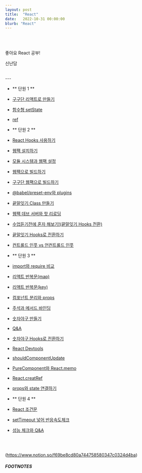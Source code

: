```yaml
---
layout: post
title:  "React"
date:   2022-10-31 00:00:00
blurb: "React"
---
```


<br />
<br />

좋아요 React 공부!

신난담

<br />
---

- ** 단원 1 **

- [구구단 리액트로 만들기][link_react_web_1]
- [함수형 setState][link_react_web_2]
- [ref][link_react_web_3]

- ** 단원 2 **

- [React Hooks 사용하기][link_react_web_4]
- [웹팩 설치하기][link_react_web_5]
- [모듈 시스템과 웹팩 설정][link_react_web_6]
- [웹팩으로 빌드하기][link_react_web_7]
- [구구단 웹팩으로 빌드하기][link_react_web_8]
- [@babel/preset-env와 plugins][link_react_web_9]
- [끝말잇기 Class 만들기][link_react_web_10]
- [웹팩 데브 서버와 핫 리로딩][link_react_web_11]
- [수업듣기전에 혼자 해보기!(끝말잇기 Hooks 전환)][link_react_web_12]
- [끝말잇기 Hooks로 전환하기][link_react_web_13]
- [컨트롤드 인풋 vs 언컨트롤드 인풋][link_react_web_14]

- ** 단원 3 **

- [import와 require 비교][link_react_web_15]
- [리액트 반복문(map)][link_react_web_16]
- [리액트 반복문(key)][link_react_web_17]
- [컴포넌트 분리와 props][link_react_web_18]
- [주석과 메서드 바인딩][link_react_web_19]
- [숫자야구 만들기][link_react_web_20]
- [Q&A][link_react_web_21]
- [숫자야구 Hooks로 전환하기][link_react_web_22]
- [React Devtools][link_react_web_23]
- [shouldComponentUpdate][link_react_web_24]
- [PureComponent와 React.memo][link_react_web_25]
- [React.creatRef][link_react_web_26]
- [props와 state 연결하기][link_react_web_27]

- ** 단원 4 **

- [React 조건문][link_react_web_28]
- [setTimeout 넣어 반응속도체크][link_react_web_29]
- [성능 체크와 Q&A][link_react_web_30]


<br />
<br />

(https://www.notion.so/f69be8cd80a744758580347c0324d4ba)

##### FOOTNOTES

[^1]: This is a note!


[link_react_web_1]:https://warm-dew-a7a.notion.site/hooks-9b389ad8177f45ecbadf90b5f81fedce
[link_react_web_2]:https://warm-dew-a7a.notion.site/setState-103abe11a6a146309e2ef229bd8cd46a
[link_react_web_3]:https://warm-dew-a7a.notion.site/ref-focus-rendering-d6c1c211ea9d4329ac0f69c11302599d
[link_react_web_4]:https://warm-dew-a7a.notion.site/React-Hooks-5b9e9968f14f491384f98f9d7944ee2d
[link_react_web_5]:https://warm-dew-a7a.notion.site/6f220a0f47ce4edc8a38a1934a22026d
[link_react_web_6]:https://warm-dew-a7a.notion.site/dcfee223a0e746368a8995b450284ce1
[link_react_web_7]:https://warm-dew-a7a.notion.site/2b8707b2a6cc49a7a7ce34fca3a8b477
[link_react_web_8]:https://warm-dew-a7a.notion.site/33a8ce9e4bd642fb8f939e67755f0b4f
[link_react_web_9]:https://warm-dew-a7a.notion.site/babel-preset-env-plugins-ba73910143d7432cb9b38ae86aa71620
[link_react_web_10]:https://warm-dew-a7a.notion.site/Class-e1fb850f8214412dbe9a87ad81fb1e44
[link_react_web_11]:https://warm-dew-a7a.notion.site/4f8df55f4e3d484f983a090ed2b34280
[link_react_web_12]:https://warm-dew-a7a.notion.site/Hooks-a0dfba1fba414cb68e50d54ca5acd449
[link_react_web_13]:https://warm-dew-a7a.notion.site/Hooks-4871c80ba238472e8e112220f1df486b
[link_react_web_14]:https://warm-dew-a7a.notion.site/vs-ebce205c55d94002acf2ce2fef4e1b90
[link_react_web_15]:https://warm-dew-a7a.notion.site/import-require-b1ba2ec39c39487e88b10956780ab532
[link_react_web_16]:https://warm-dew-a7a.notion.site/map-78172ebc485f4819ba19c0664ce5d735
[link_react_web_17]:https://warm-dew-a7a.notion.site/key-1a874095a5984c22afd13ab536d9ef38
[link_react_web_18]:https://warm-dew-a7a.notion.site/props-b996bdba49ed4a2383dd6a46c38f3c27
[link_react_web_19]:https://warm-dew-a7a.notion.site/55fb017da61a4b4f8b65015ba93eb9e6
[link_react_web_20]:https://warm-dew-a7a.notion.site/2ee2a87c4ced4ab6b24e50c188490898
[link_react_web_21]:https://warm-dew-a7a.notion.site/Q-A-9c2b8ae1b9be4ed5a3ddea88df9fcc79
[link_react_web_22]:https://warm-dew-a7a.notion.site/Hooks-70ad9ae470dd443db25307ccbe9340c0
[link_react_web_23]:https://warm-dew-a7a.notion.site/React-Devtools-6209fcf9b3d24ae69500aa15b974c189
[link_react_web_24]:https://warm-dew-a7a.notion.site/shouldComponentUpdate-d88564adb8c94ef2ba106a6a0e5cad35
[link_react_web_25]:https://warm-dew-a7a.notion.site/PureComponent-React-memo-0fd0db3ec5db40a3929cc58ab85e5551
[link_react_web_26]:https://warm-dew-a7a.notion.site/React-creatRef-abd2eec9f2934cb38d97eef783905534
[link_react_web_27]:https://warm-dew-a7a.notion.site/props-state-0f57fd8d7e114c8287c2e23c6216d01d
[link_react_web_28]:https://warm-dew-a7a.notion.site/React-f2a2cfb4e6b044ff9594ee0512733967
[link_react_web_29]:https://warm-dew-a7a.notion.site/setTimeout-4603d4a4302f45a0a8dc56bc3b614533
[link_react_web_30]:https://warm-dew-a7a.notion.site/Q-A-05fa0adf8d214730ae0c42f72955e0e2